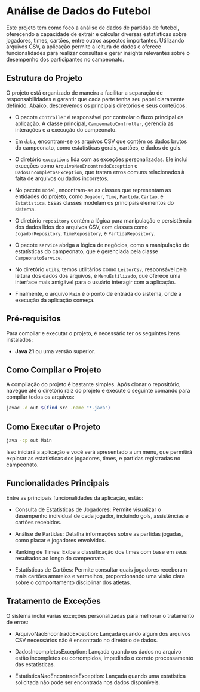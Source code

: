 # Análise de Dados do Futebol

Este projeto tem como foco a análise de dados de partidas de futebol, oferecendo a capacidade de extrair e calcular diversas estatísticas sobre jogadores, times, cartões, entre outros aspectos importantes. Utilizando arquivos CSV, a aplicação permite a leitura de dados e oferece funcionalidades para realizar consultas e gerar insights relevantes sobre o desempenho dos participantes no campeonato.

## Estrutura do Projeto

O projeto está organizado de maneira a facilitar a separação de responsabilidades e garantir que cada parte tenha seu papel claramente definido. Abaixo, descrevemos os principais diretórios e seus conteúdos:

- O pacote `controller` é responsável por controlar o fluxo principal da aplicação. A classe principal, `CampeonatoController`, gerencia as interações e a execução do campeonato.

- Em `data`, encontram-se os arquivos CSV que contêm os dados brutos do campeonato, como estatísticas gerais, cartões, e dados de gols.

- O diretório `exceptions` lida com as exceções personalizadas. Ele inclui exceções como `ArquivoNaoEncontradoException` e `DadosIncompletosException`, que tratam erros comuns relacionados à falta de arquivos ou dados incorretos.

- No pacote `model`, encontram-se as classes que representam as entidades do projeto, como `Jogador`, `Time`, `Partida`, `Cartao`, e `Estatistica`. Essas classes modelam os principais elementos do sistema.

- O diretório `repository` contém a lógica para manipulação e persistência dos dados lidos dos arquivos CSV, com classes como `JogadorRepository`, `TimeRepository`, e `PartidaRepository`.

- O pacote `service` abriga a lógica de negócios, como a manipulação de estatísticas do campeonato, que é gerenciada pela classe `CampeonatoService`.

- No diretório `utils`, temos utilitários como `LeitorCsv`, responsável pela leitura dos dados dos arquivos, e `MenuEstilizado`, que oferece uma interface mais amigável para o usuário interagir com a aplicação.

- Finalmente, o arquivo `Main` é o ponto de entrada do sistema, onde a execução da aplicação começa.

## Pré-requisitos

Para compilar e executar o projeto, é necessário ter os seguintes itens instalados:

- **Java 21** ou uma versão superior.

## Como Compilar o Projeto

A compilação do projeto é bastante simples. Após clonar o repositório, navegue até o diretório raiz do projeto e execute o seguinte comando para compilar todos os arquivos:

```bash
javac -d out $(find src -name "*.java")
```

## Como Executar o Projeto
```bash
java -cp out Main
```

Isso iniciará a aplicação e você será apresentado a um menu, que permitirá explorar as estatísticas dos jogadores, times, e partidas registradas no campeonato.


## Funcionalidades Principais
Entre as principais funcionalidades da aplicação, estão:

- Consulta de Estatísticas de Jogadores: Permite visualizar o desempenho individual de cada jogador, incluindo gols, assistências e cartões recebidos.

- Análise de Partidas: Detalha informações sobre as partidas jogadas, como placar e jogadores envolvidos.

- Ranking de Times: Exibe a classificação dos times com base em seus resultados ao longo do campeonato.

- Estatísticas de Cartões: Permite consultar quais jogadores receberam mais cartões amarelos e vermelhos, proporcionando uma visão clara sobre o comportamento disciplinar dos atletas.

## Tratamento de Exceções
O sistema inclui várias exceções personalizadas para melhorar o tratamento de erros:

- ArquivoNaoEncontradoException: Lançada quando algum dos arquivos CSV necessários não é encontrado no diretório de dados.

- DadosIncompletosException: Lançada quando os dados no arquivo estão incompletos ou corrompidos, impedindo o correto processamento das estatísticas.

- EstatisticaNaoEncontradaException: Lançada quando uma estatística solicitada não pode ser encontrada nos dados disponíveis.
